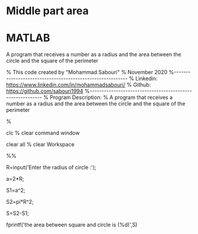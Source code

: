 # Middle part area
# MATLAB

A program that receives a number as a radius and the area between the circle and the square of the perimeter

% This code created by "Mohammad Sabouri"
% November 2020
%----------------------------------------------------------
% Linkedin:   https://www.linkedin.com/in/mohammadsabouri/
% Github:     https://github.com/sabouri1994
%----------------------------------------------------------
% Program Description:
% A program that receives a number as a radius and the area between the circle and the square of the perimeter

%

clc  % clear command window

clear all  % clear Workspace

%%

R=input('Enter the radius of circle :');

a=2*R;

S1=a^2;

S2=pi*R^2;

S=S2-S1;

fprintf('the area between square and circle is (%d)',S)
